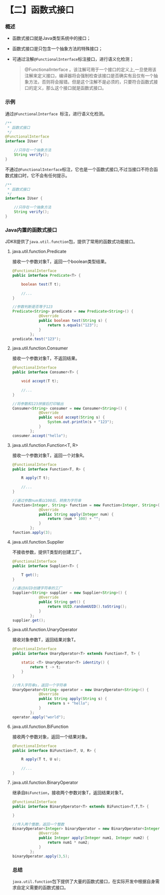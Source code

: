 # 【二】函数式接口

### 概述

* 函数式接口就是Java类型系统中的接口；

* 函数式接口是只包含一个抽象方法的特殊接口；

* 可通过注解`@FunctionalInterface`标注接口，进行语义化检测；

  > @FunctionalInterface 。该注解可用于一个接口的定义上,一旦使用该注解来定义接口，编译器将会强制检查该接口是否确实有且仅有一个抽象方法，否则将会报错。但是这个注解不是必须的，只要符合函数式接口的定义，那么这个接口就是函数式接口。

### 示例

通过`@FunctionalInterface `标注，进行语义化检测。

```java
/**
 * 函数式接口
 */
@FunctionalInterface
interface IUser {

    //只存在一个抽象方法
    String verify();
}
```

不通过`@FunctionalInterface`标注，它也是一个函数式接口,不过当接口不符合函数式接口时，它不会有任何提示。

```java
/**
 * 函数式接口
 */
interface IUser {

    //只存在一个抽象方法
    String verify();
}

```

### Java内置的函数式接口

JDK8提供了`java.util.function`包，提供了常用的函数式功能接口。

1. java.util.function.Predicate<T>

   接收一个参数对象T，返回一个boolean类型结果。

   ```java
   @FunctionalInterface
   public interface Predicate<T> {
   
       boolean test(T t);
       
       //...
   }
   
   //参数判断是否等于123
   Predicate<String> predicate = new Predicate<String>() {
               @Override
               public boolean test(String s) {
                   return s.equals("123");
               }
           };
   predicate.test("123");
   ```

2. java.util.function.Consumer<T>

   接收一个参数对象T，不返回结果。

   ```java
   @FunctionalInterface
   public interface Consumer<T> {
   
       void accept(T t);
       
       //...
   }
   
   //将参数和123拼接后打印输出
   Consumer<String> consumer = new Consumer<String>() {
               @Override
               public void accept(String s) {
                   System.out.println(s + "123");
               }
           };
   consumer.accept("hello");
   ```

3. java.util.function.Function<T, R>

   接收一个参数对象T，返回一个对象R。

   ```java
   @FunctionalInterface
   public interface Function<T, R> {
   
       R apply(T t);
       
       //...
   }
   
   //通过参数num乘以100后，转换为字符串
   Function<Integer, String> function = new Function<Integer, String>() {
               @Override
               public String apply(Integer num) {
                   return (num * 100) + "";
               }
           };
   function.apply(3);
   ```

4. java.util.function.Supplier<T>

   不接收参数，提供T类型的创建工厂。

   ```java
   @FunctionalInterface
   public interface Supplier<T> {
   
       T get();
   }
   
   //通过UUID创建字符串的工厂
   Supplier<String> supplier = new Supplier<String>() {
               @Override
               public String get() {
                   return UUID.randomUUID().toString();
               }
           };
   supplier.get();
   ```

5. java.util.function.UnaryOperator<T>

   接收对象参数T，返回结果对象T。

   ```java
   @FunctionalInterface
   public interface UnaryOperator<T> extends Function<T, T> {
   
       static <T> UnaryOperator<T> identity() {
           return t -> t;
       }
   }
   
   //传入字符串s，返回一个字符串
   UnaryOperator<String> operator = new UnaryOperator<String>() {
               @Override
               public String apply(String s) {
                   return s + "hello";
               }
           };
   operator.apply("world");
   ```

6. java.util.function.BiFunction<T>

   接收两个参数对象，返回一个结果对象。

   ```java
   @FunctionalInterface
   public interface BiFunction<T, U, R> {
   
       R apply(T t, U u);
       
       //...
   }
   ```

7. java.util.function.BinaryOperator<T>

   继承自`BiFunction`，接收两个参数对象T，返回结果对象T。

   ```java
   @FunctionalInterface
   public interface BinaryOperator<T> extends BiFunction<T,T,T> {
   
   }
   
   //传入两个整数，返回一个整数
   BinaryOperator<Integer> binaryOperator = new BinaryOperator<Integer>() {
               @Override
               public Integer apply(Integer num1, Integer num2) {
                   return num1 * num2;
               }
           };
   binaryOperator.apply(3,5);
   ```

   ### 总结

   `java.util.function`包下提供了大量的函数式接口，在实际开发中根据自身需求自定义需要的函数式接口。

